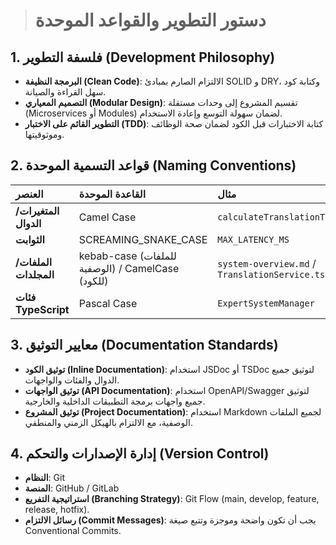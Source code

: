 > # دستور التطوير والقواعد الموحدة

## 1. فلسفة التطوير (Development Philosophy)
*   **البرمجة النظيفة (Clean Code)**: الالتزام الصارم بمبادئ SOLID و DRY، وكتابة كود سهل القراءة والصيانة.
*   **التصميم المعياري (Modular Design)**: تقسيم المشروع إلى وحدات مستقلة (Microservices أو Modules) لضمان سهولة التوسع وإعادة الاستخدام.
*   **التطوير القائم على الاختبار (TDD)**: كتابة الاختبارات قبل الكود لضمان صحة الوظائف وموثوقيتها.

## 2. قواعد التسمية الموحدة (Naming Conventions)
| العنصر | القاعدة الموحدة | مثال |
| :--- | :--- | :--- |
| **المتغيرات/الدوال** | Camel Case | `calculateTranslationTime` |
| **الثوابت** | SCREAMING_SNAKE_CASE | `MAX_LATENCY_MS` |
| **الملفات/المجلدات** | kebab-case (للملفات الوصفية) / CamelCase (للكود) | `system-overview.md` / `TranslationService.ts` |
| **فئات TypeScript** | Pascal Case | `ExpertSystemManager` |

## 3. معايير التوثيق (Documentation Standards)
*   **توثيق الكود (Inline Documentation)**: استخدام JSDoc أو TSDoc لتوثيق جميع الدوال والفئات والواجهات.
*   **توثيق الواجهات (API Documentation)**: استخدام OpenAPI/Swagger لتوثيق جميع واجهات برمجة التطبيقات الداخلية والخارجية.
*   **توثيق المشروع (Project Documentation)**: استخدام Markdown لجميع الملفات الوصفية، مع الالتزام بالهيكل الزمني والمنطقي.

## 4. إدارة الإصدارات والتحكم (Version Control)
*   **النظام**: Git
*   **المنصة**: GitHub / GitLab
*   **استراتيجية التفريع (Branching Strategy)**: Git Flow (main, develop, feature, release, hotfix).
*   **رسائل الالتزام (Commit Messages)**: يجب أن تكون واضحة وموجزة وتتبع صيغة Conventional Commits.
